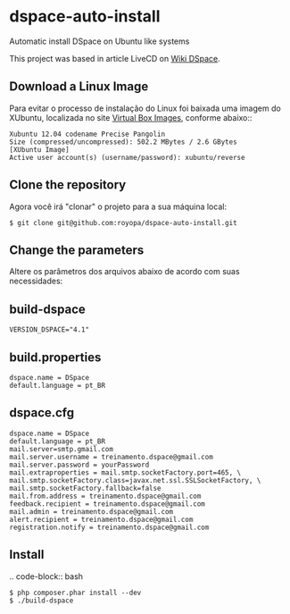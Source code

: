 dspace-auto-install
===================

Automatic install DSpace on Ubuntu like systems

This project was based in article LiveCD on [Wiki DSpace].

Download a Linux Image
----------------------
Para evitar o processo de instalação do Linux foi baixada uma imagem do XUbuntu, localizada no site [Virtual Box Images], conforme abaixo::

    Xubuntu 12.04 codename Precise Pangolin
    Size (compressed/uncompressed): 502.2 MBytes / 2.6 GBytes
    [XUbuntu Image]
    Active user account(s) (username/password): xubuntu/reverse

Clone the repository
--------------------
Agora você irá "clonar" o projeto para a sua máquina local:
   
    $ git clone git@github.com:royopa/dspace-auto-install.git

Change the parameters
---------------------
Altere os parâmetros dos arquivos abaixo de acordo com suas necessidades:

build-dspace
------------
    VERSION_DSPACE="4.1"

build.properties
------------
    dspace.name = DSpace
    default.language = pt_BR

dspace.cfg
------------
    dspace.name = DSpace
    default.language = pt_BR
    mail.server=smtp.gmail.com
    mail.server.username = treinamento.dspace@gmail.com
    mail.server.password = yourPassword
    mail.extraproperties = mail.smtp.socketFactory.port=465, \
    mail.smtp.socketFactory.class=javax.net.ssl.SSLSocketFactory, \
    mail.smtp.socketFactory.fallback=false
    mail.from.address = treinamento.dspace@gmail.com
    feedback.recipient = treinamento.dspace@gmail.com
    mail.admin = treinamento.dspace@gmail.com
    alert.recipient = treinamento.dspace@gmail.com
    registration.notify = treinamento.dspace@gmail.com

Install
-------
.. code-block:: bash

    $ php composer.phar install --dev
    $ ./build-dspace

[Virtual Box Images]:"http://virtualboxes.org/images/ubuntu/"
[Wiki DSpace]:"https://wiki.duraspace.org/display/DSPACE/LiveCD"
[XUbuntu Image]:"http://downloads.sourceforge.net/virtualboximage/xubuntu_1204.7z"
